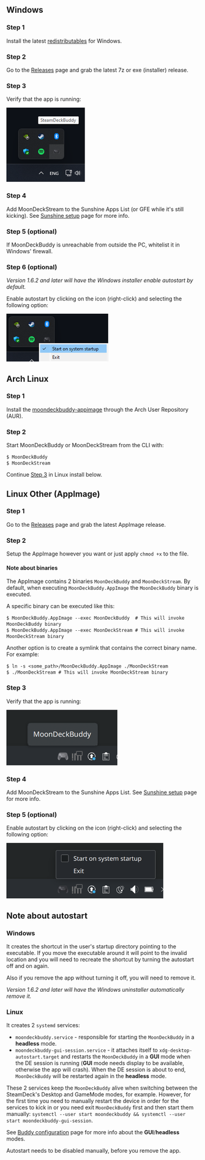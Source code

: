 ## Windows

### Step 1

Install the latest [redistributables](https://learn.microsoft.com/en-us/cpp/windows/latest-supported-vc-redist) for Windows.

### Step 2

Go to the [Releases](https://github.com/FrogTheFrog/moondeck-buddy/releases) page and grab the latest 7z or exe (installer) release.

### Step 3

Verify that the app is running:

![tray-icon](images/tray-icon-win.png)

### Step 4

Add MoonDeckStream to the Sunshine Apps List (or GFE while it's still kicking).
See [Sunshine setup](./Sunshine-setup) page for more info.

### Step 5 (optional)

If MoonDeckBuddy is unreachable from outside the PC, whitelist it in Windows' firewall.

### Step 6 (optional)

*Version 1.6.2 and later will have the Windows installer enable autostart by default.*

Enable autostart by clicking on the icon (right-click) and selecting the following option:

![startup-option](images/startup-option-win.png)

## Arch Linux

### Step 1

Install the [moondeckbuddy-appimage](https://aur.archlinux.org/packages/moondeckbuddy-appimage) through the Arch User Repository (AUR).

### Step 2

Start MoonDeckBuddy or MoonDeckStream from the CLI with:

```
$ MoonDeckBuddy
$ MoonDeckStream
```

Continue [Step 3](#step-3-1) in Linux install below.

## Linux Other (AppImage)

### Step 1

Go to the [Releases](https://github.com/FrogTheFrog/moondeck-buddy/releases) page and grab the latest AppImage release.

### Step 2

Setup the AppImage however you want or just apply `chmod +x` to the file.

#### Note about binaries

The AppImage contains 2 binaries `MoonDeckBuddy` and `MoonDeckStream`. By default, when executing `MoonDeckBuddy.AppImage` the `MoonDeckBuddy` binary is executed.

A specific binary can be executed like this:
```
$ MoonDeckBuddy.AppImage --exec MoonDeckBuddy  # This will invoke MoonDeckBuddy binary
$ MoonDeckBuddy.AppImage --exec MoonDeckStream # This will invoke MoonDeckStream binary
```

Another option is to create a symlink that contains the correct binary name. For example:
```
$ ln -s <some_path>/MoonDeckBuddy.AppImage ./MoonDeckStream
$ ./MoonDeckStream # This will invoke MoonDeckStream binary
```

### Step 3

Verify that the app is running:

![tray-icon](images/tray-icon-linux.png)

### Step 4

Add MoonDeckStream to the Sunshine Apps List.
See [Sunshine setup](./Sunshine-setup) page for more info.

### Step 5 (optional)

Enable autostart by clicking on the icon (right-click) and selecting the following option:

![startup-option](images/startup-option-linux.png)

## Note about autostart

### Windows

It creates the shortcut in the user's startup directory pointing to the executable. If you move the executable around it will point to the invalid location and you will need to recreate the shortcut by turning the autostart off and on again.

Also if you remove the app without turning it off, you will need to remove it.

*Version 1.6.2 and later will have the Windows uninstaller automatically remove it.*

### Linux

It creates 2 `systemd` services:
  - `moondeckbuddy.service` - responsible for starting the `MoonDeckBuddy` in a **headless** mode.
  - `moondeckbuddy-gui-session.service` - it attaches itself to `xdg-desktop-autostart.target` and restarts the `MoonDeckBuddy` in a **GUI** mode when the DE session is running (**GUI** mode needs display to be available, otherwise the app will crash). When the DE session is about to end, `MoonDeckBuddy` will be restarted again in the **headless** mode.

These 2 services keep the `MoonDeckBuddy` alive when switching between the SteamDeck's Desktop and GameMode modes, for example. However, for the first time you need to manually restart the device in order for the services to kick in or you need exit `MoonDeckBuddy` first and then start them manually: `systemctl --user start moondeckbuddy && systemctl --user start moondeckbuddy-gui-session`.

See [Buddy configuration](./Buddy-configuration#no_gui) page for more info about the **GUI**/**headless** modes.

Autostart needs to be disabled manually, before you remove the app.
